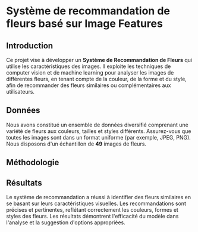 # Système de recommandation de fleurs basé sur Image Features

## Introduction
Ce projet vise à développer un **Système de Recommandation de Fleurs** qui utilise les caractéristiques des images. Il exploite les techniques de computer vision et de machine learning pour analyser les images de différentes fleurs, en tenant compte de la couleur, de la forme et du style, afin de recommander des fleurs similaires ou complémentaires aux utilisateurs.

## Données
Nous avons constitué un ensemble de données diversifié comprenant une variété de fleurs aux couleurs, tailles et styles différents. Assurez-vous que toutes les images sont dans un format uniforme (par exemple, JPEG, PNG). Nous disposons d'un échantillon de **49** images de fleurs.

## Méthodologie


## Résultats
Le système de recommandation a réussi à identifier des fleurs similaires  en se basant sur leurs caractéristiques visuelles. Les recommandations sont précises et pertinentes, reflétant correctement les couleurs, formes et styles des fleurs. Les résultats démontrent l'efficacité du modèle dans l'analyse et la suggestion d'options appropriées.
